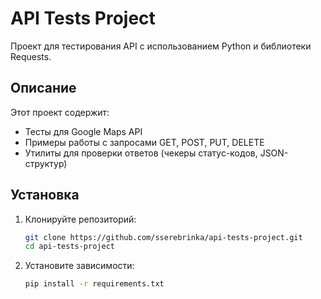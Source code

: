 # API Tests Project

Проект для тестирования API с использованием Python и библиотеки Requests.

## Описание

Этот проект содержит:
- Тесты для Google Maps API
- Примеры работы с запросами GET, POST, PUT, DELETE
- Утилиты для проверки ответов (чекеры статус-кодов, JSON-структур)

## Установка

1. Клонируйте репозиторий:
   ```bash
   git clone https://github.com/sserebrinka/api-tests-project.git
   cd api-tests-project
2. Установите зависимости:
   ```bash
   pip install -r requirements.txt
